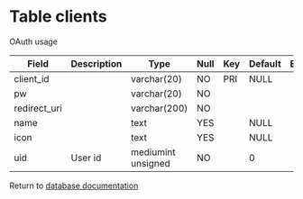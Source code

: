 Table clients
===========
OAuth usage

| Field | Description | Type | Null | Key | Default | Extra |
| ----- | ----------- | ---- | ---- | --- | ------- | ----- |
| client_id    |         | varchar(20)        | NO  | PRI | NULL |  |    
| pw           |         | varchar(20)        | NO  |     |      |  |    
| redirect_uri |         | varchar(200)       | NO  |     |      |  |    
| name         |         | text               | YES |     | NULL |  |    
| icon         |         | text               | YES |     | NULL |  |    
| uid          | User id | mediumint unsigned | NO  |     | 0    |  |    

Return to [database documentation](help/database)
